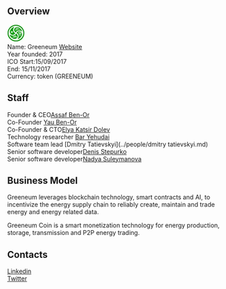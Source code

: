 ## Overview
![ logo](../projects/logo/greeneum.jpg)  
Name: Greeneum
[Website](www.greeneum.net)   
Year founded: 2017   
ICO Start:15/09/2017	 
End: 15/11/2017	  
Currency: token (GREENEUM)	  
## Staff 
Founder & CEO[Assaf Ben-Or](../people/assaf_ben-or.md)   
Co-Founder [Yau Ben-Or](../people/yau_ben-or.md)  
Co-Founder & CTO[Elya Katsir Dolev](../people/elya_katsir_dolev.md)  
Technology researcher [Bar Yehudai](../people/bar_yehudai)  
Software team lead [Dmitry Tatievskyi](../people/dmitry tatievskyi.md)  
Senior software developer[Denis Stepurko](../people/denis_stepurko)  
Senior software developer[Nadya Suleymanova](../people/nadya_suleymanova)  
## Business Model
Greeneum leverages blockchain technology, smart contracts and AI, to incentivize the energy supply chain to reliably create, maintain and trade energy and energy related data.

Greeneum Coin is a smart monetization technology for energy production, storage, transmission and P2P energy trading.
## Contacts     
[Linkedin](https://www.linkedin.com/company/18180628/)  
[Twitter](https://twitter.com/greeneum1)   
  
